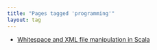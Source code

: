 ```yaml
---
title: "Pages tagged 'programming'"
layout: tag
---
```

- [Whitespace and XML file manipulation in Scala](http://flaviusb.net/blog/2010/08/06/whitespace)
